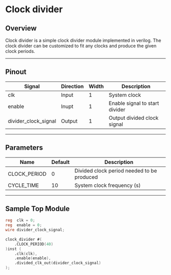 # Clock divider

## Overview
Clock divider is a simple clock divider module implemented in verilog. The clock divider can be customized to fit any clocks and produce the given clock periods.

---

## Pinout

| Signal                | Direction | Width | Description                         |
|-----------------------|-----------|-------|-------------------------------------|
| clk                   | Input     | 1     | System clock                        |
| enable                | Inupt     | 1     | Enable signal to start divider      |
| divider_clock_signal  | Output    | 1     | Output divided clock signal         |

---

## Parameters
| Name         | Default | Description                                  |
|--------------|---------|----------------------------------------------|
| CLOCK_PERIOD | 0       | Divided clock period needed to be produced   |
| CYCLE_TIME   | 10      | System clock frequency (s)                   |

---

## Sample Top Module

```verilog
reg  clk = 0;
reg  enable = 0;
wire divider_clock_signal;
    
clock_divider #(
    .CLOCK_PERIOD(40)
)inst (
    .clk(clk),
    .enable(enable),
    .divided_clk_out(divider_clock_signal)
);

